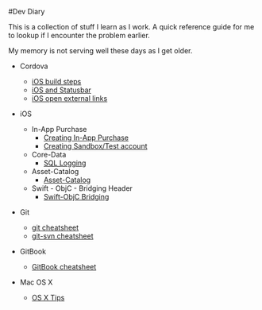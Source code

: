 #Dev Diary

This is a collection of stuff I learn as I work. A quick reference guide for me to lookup if I encounter the problem earlier. 

My memory is not serving well these days as I get older.


* Cordova
	* [iOS build steps](cordova/ios.md)
	* [iOS and Statusbar](cordova/statusbar.md)
	* [iOS open external links](cordova/external-links.md)
	
* iOS
    * In-App Purchase
        * [Creating In-App Purchase](ios/inapp/inapp-purchase.md)
        * [Creating Sandbox/Test account](ios/inapp/sandbox-account.md)
    * Core-Data
        * [SQL Logging](ios/coredata/coredata.md)
    * Asset-Catalog
        * [Asset-Catalog](ios/assetcatalog/assetcatalog-imageslicing.md)
    * Swift - ObjC - Bridging Header
        * [Swift-ObjC Bridging](ios/swift-objc-bridge/bridge.md)
* Git
    * [git cheatsheet](git/git-cheatsheet.md)
    * [git-svn cheatsheet](git/git-svn.md)
* GitBook
    * [GitBook cheatsheet](gitbook/gitbook.md)
* Mac OS X
    * [OS X Tips](mac/mac.md)